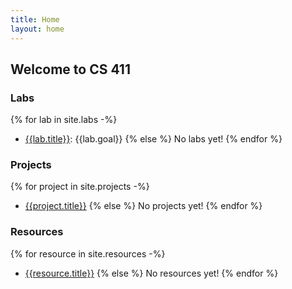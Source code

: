 ```yaml
---
title: Home
layout: home
---
```


## Welcome to CS 411

### Labs

{% for lab in site.labs -%}
- [{{lab.title}}]({{site.baseurl}}{{lab.url}}): {{lab.goal}}
{% else %}
No labs yet!
{% endfor %}

### Projects

{% for project in site.projects -%}
- [{{project.title}}]({{site.baseurl}}{{project.url}})
{% else %}
No projects yet!
{% endfor %}

### Resources

{% for resource in site.resources -%}
- [{{resource.title}}]({{site.baseurl}}{{resource.url}})
{% else %}
No resources yet!
{% endfor %}
